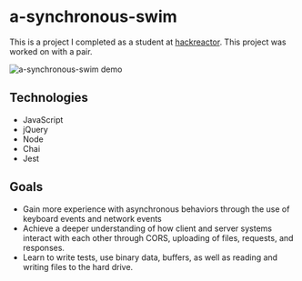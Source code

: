 # a-synchronous-swim
This is a project I completed as a student at [hackreactor](http://hackreactor.com). This project was worked on with a pair.

![a-synchronous-swim demo](https://gfycat.com/organicwillingeastsiberianlaika.gif)

## Technologies
- JavaScript
- jQuery
- Node
- Chai
- Jest

## Goals
- Gain more experience with asynchronous behaviors through the use of keyboard events and network events
- Achieve a deeper understanding of how client and server systems interact with each other through CORS, uploading of files, requests, and responses.
- Learn to write tests, use binary data, buffers, as well as reading and writing files to the hard drive.

